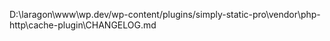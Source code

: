 D:\laragon\www\wp.dev/wp-content/plugins/simply-static-pro\vendor\php-http\cache-plugin\CHANGELOG.md